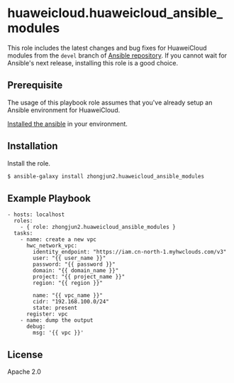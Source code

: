 huaweicloud.huaweicloud_ansible_modules
=========

This role includes the latest changes and bug fixes for HuaweiCloud modules from the `devel` branch of [Ansible repository](https://github.com/ansible/ansible). If you cannot wait for Ansible's next release, installing this role is a good choice. 

Prerequisite
------------

The usage of this playbook role assumes that you've already setup an Ansible environment for HuaweiCloud.

[Installed the ansible](https://docs.ansible.com/ansible/latest/installation_guide/intro_installation.html) in your environment.

Installation
------------

Install the role.

  ``` bash
  $ ansible-galaxy install zhongjun2.huaweicloud_ansible_modules
  ```

Example Playbook
----------------

    - hosts: localhost
      roles:
        - { role: zhongjun2.huaweicloud_ansible_modules }
      tasks:
		- name: create a new vpc
		  hwc_network_vpc:
			identity_endpoint: "https://iam.cn-north-1.myhwclouds.com/v3"
			user: "{{ user_name }}"
			password: "{{ password }}"
			domain: "{{ domain_name }}"
			project: "{{ project_name }}"
			region: "{{ region }}"

			name: "{{ vpc_name }}"
			cidr: "192.168.100.0/24"
			state: present
		  register: vpc 
		- name: dump the output
		  debug:
			msg: '{{ vpc }}'

License
-------
Apache 2.0
